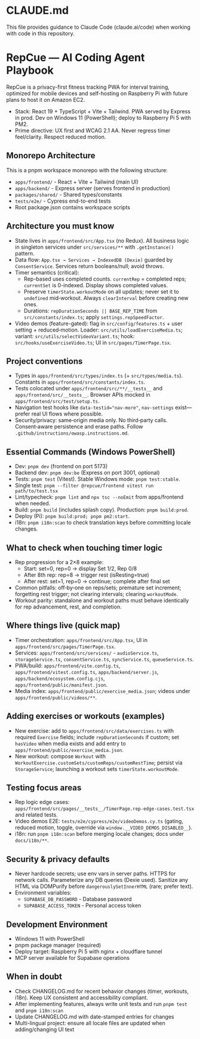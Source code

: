 # CLAUDE.md

This file provides guidance to Claude Code (claude.ai/code) when working with code in this repository.

# RepCue — AI Coding Agent Playbook

RepCue is a privacy-first fitness tracking PWA for interval training, optimized for mobile devices and self-hosting on Raspberry Pi with future plans to host it on Amazon EC2.

- Stack: React 19 + TypeScript + Vite + Tailwind. PWA served by Express in prod. Dev on Windows 11 (PowerShell); deploy to Raspberry Pi 5 with PM2.
- Prime directive: UX first and WCAG 2.1 AA. Never regress timer feel/clarity. Respect reduced motion.

## Monorepo Architecture
This is a pnpm workspace monorepo with the following structure:
- `apps/frontend/` - React + Vite + Tailwind (main UI)
- `apps/backend/` - Express server (serves frontend in production)
- `packages/shared/` - Shared types/constants
- `tests/e2e/` - Cypress end-to-end tests
- Root package.json contains workspace scripts

## Architecture you must know
- State lives in `apps/frontend/src/App.tsx` (no Redux). All business logic in singleton services under `src/services/**` with `.getInstance()` pattern.
- Data flow: `App.tsx → Services → IndexedDB (Dexie)` guarded by `ConsentService`. Services return booleans/null; avoid throws.
- Timer semantics (critical):
  - Rep-based uses completed counts. `currentRep` = completed reps; `currentSet` is 0-indexed. Display shows completed values.
  - Preserve `timerState.workoutMode` on all updates; never set it to `undefined` mid‑workout. Always `clearInterval` before creating new ones.
  - Durations: `repDurationSeconds || BASE_REP_TIME` from `src/constants/index.ts`; apply `settings.repSpeedFactor`.
- Video demos (feature-gated): flag in `src/config/features.ts` + user setting + reduced‑motion. Loader: `src/utils/loadExerciseMedia.ts`; variant: `src/utils/selectVideoVariant.ts`; hook: `src/hooks/useExerciseVideo.ts`; UI in `src/pages/TimerPage.tsx`.

## Project conventions
- Types in `apps/frontend/src/types/index.ts` (+ `src/types/media.ts`). Constants in `apps/frontend/src/constants/index.ts`.
- Tests colocated under `apps/frontend/src/**/__tests__` and `apps/frontend/src/__tests__`. Browser APIs mocked in `apps/frontend/src/test/setup.ts`.
- Navigation test hooks like `data-testid="nav-more"`, `nav-settings` exist—prefer real UI flows where possible.
- Security/privacy: same‑origin media only. No third‑party calls. Consent‑aware persistence and erase paths. Follow `.github/instructions/owasp.instructions.md`.

## Essential Commands (Windows PowerShell)
- Dev: `pnpm dev` (frontend on port 5173)
- Backend dev: `pnpm dev:be` (Express on port 3001, optional)
- Tests: `pnpm test` (Vitest). Stable Windows mode: `pnpm test:stable`.
- Single test: `pnpm --filter @repcue/frontend vitest run path/to/test.tsx`
- Lint/typecheck: `pnpm lint` and `npx tsc --noEmit` from apps/frontend when needed.
- Build: `pnpm build` (includes splash copy). Production: `pnpm build:prod`.
- Deploy (Pi): `pnpm build:prod; pnpm pm2:start`.
- i18n: `pnpm i18n:scan` to check translation keys before committing locale changes.

## What to check when touching timer logic
- Rep progression for a 2×8 example:
  - Start: set=0, rep=0 → display Set 1/2, Rep 0/8
  - After 8th rep: rep=8 → trigger rest (isResting=true)
  - After rest: set=1, rep=0 → continue; complete after final set
- Common pitfalls: off‑by‑one on reps/sets; premature set increment; forgetting rest trigger; not clearing intervals; clearing `workoutMode`.
- Workout parity: standalone and workout paths must behave identically for rep advancement, rest, and completion.

## Where things live (quick map)
- Timer orchestration: `apps/frontend/src/App.tsx`, UI in `apps/frontend/src/pages/TimerPage.tsx`.
- Services: `apps/frontend/src/services/` - `audioService.ts`, `storageService.ts`, `consentService.ts`, `syncService.ts`, `queueService.ts`.
- PWA/build: `apps/frontend/vite.config.ts`, `apps/frontend/vitest.config.ts`, `apps/backend/server.js`, `apps/backend/ecosystem.config.cjs`, `apps/frontend/public/manifest.json`.
- Media index: `apps/frontend/public/exercise_media.json`; videos under `apps/frontend/public/videos/**`.

## Adding exercises or workouts (examples)
- New exercise: add to `apps/frontend/src/data/exercises.ts` with required `Exercise` fields; include `repDurationSeconds` if custom; set `hasVideo` when media exists and add entry to `apps/frontend/public/exercise_media.json`.
- New workout: compose `Workout` with `WorkoutExercise.customSets/customReps/customRestTime`; persist via `StorageService`; launching a workout sets `timerState.workoutMode`.

## Testing focus areas
- Rep logic edge cases: `apps/frontend/src/pages/__tests__/TimerPage.rep-edge-cases.test.tsx` and related tests.
- Video demos E2E: `tests/e2e/cypress/e2e/videoDemos.cy.ts` (gating, reduced motion, toggle, override via `window.__VIDEO_DEMOS_DISABLED__`).
- i18n: run `pnpm i18n:scan` before merging locale changes; docs under `docs/i18n/**`.

## Security & privacy defaults
- Never hardcode secrets; use env vars in server paths. HTTPS for network calls. Parameterize any DB queries (Dexie used). Sanitize any HTML via DOMPurify before `dangerouslySetInnerHTML` (rare; prefer text).
- Environment variables:
  - `SUPABASE_DB_PASSWORD` - Database password
  - `SUPABASE_ACCESS_TOKEN` - Personal access token

## Development Environment
- Windows 11 with PowerShell
- pnpm package manager (required)
- Deploy target: Raspberry Pi 5 with nginx + cloudflare tunnel
- MCP server available for Supabase operations

## When in doubt
- Check CHANGELOG.md for recent behavior changes (timer, workouts, i18n). Keep UX consistent and accessibility compliant.
- After implementing features, always write unit tests and run `pnpm test` and `pnpm i18n:scan`
- Update CHANGELOG.md with date-stamped entries for changes
- Multi-lingual project: ensure all locale files are updated when adding/changing UI text